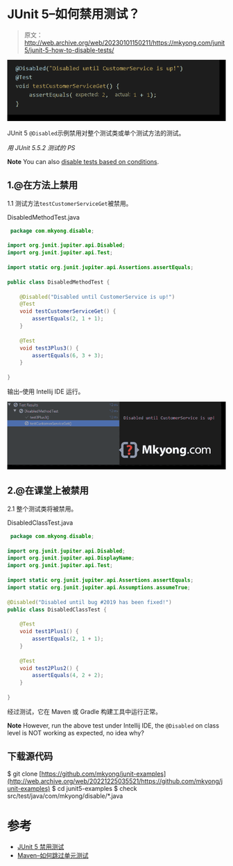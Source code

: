 # JUnit 5–如何禁用测试？

> 原文：<http://web.archive.org/web/20230101150211/https://mkyong.com/junit5/junit-5-how-to-disable-tests/>

![JUnit 5 disabled](img/910e5482ad61dcdf7e19701c83430747.png)

JUnit 5 `@Disabled`示例禁用对整个测试类或单个测试方法的测试。

*用 JUnit 5.5.2 测试的 PS*

**Note**
You can also [disable tests based on conditions](/web/20221225035521/https://mkyong.com/junit5/junit-5-conditional-test-examples/).

## 1.@在方法上禁用

1.1 测试方法`testCustomerServiceGet`被禁用。

DisabledMethodTest.java

```java
 package com.mkyong.disable;

import org.junit.jupiter.api.Disabled;
import org.junit.jupiter.api.Test;

import static org.junit.jupiter.api.Assertions.assertEquals;

public class DisabledMethodTest {

    @Disabled("Disabled until CustomerService is up!")
    @Test
    void testCustomerServiceGet() {
        assertEquals(2, 1 + 1);
    }

    @Test
    void test3Plus3() {
        assertEquals(6, 3 + 3);
    }

} 
```

输出–使用 Intellij IDE 运行。

![output](img/728405be59a20a1841cdce4b26eed3f1.png)

## 2.@在课堂上被禁用

2.1 整个测试类将被禁用。

DisabledClassTest.java

```java
 package com.mkyong.disable;

import org.junit.jupiter.api.Disabled;
import org.junit.jupiter.api.DisplayName;
import org.junit.jupiter.api.Test;

import static org.junit.jupiter.api.Assertions.assertEquals;
import static org.junit.jupiter.api.Assumptions.assumeTrue;

@Disabled("Disabled until bug #2019 has been fixed!")
public class DisabledClassTest {

    @Test
    void test1Plus1() {
        assertEquals(2, 1 + 1);
    }

    @Test
    void test2Plus2() {
        assertEquals(4, 2 + 2);
    }

} 
```

经过测试，它在 Maven 或 Gradle 构建工具中运行正常。

**Note**
However, run the above test under Intellij IDE, the `@Disabled` on class level is NOT working as expected, no idea why?

## 下载源代码

$ git clone [https://github.com/mkyong/junit-examples](http://web.archive.org/web/20221225035521/https://github.com/mkyong/junit-examples)
$ cd junit5-examples
$ check src/test/java/com/mkyong/disable/*.java

# 参考

*   [JUnit 5 禁用测试](http://web.archive.org/web/20221225035521/https://junit.org/junit5/docs/current/user-guide/#writing-tests-disabling)
*   [Maven–如何跳过单元测试](http://web.archive.org/web/20221225035521/https://www.mkyong.com/maven/how-to-skip-maven-unit-test/)

<input type="hidden" id="mkyong-current-postId" value="15239">